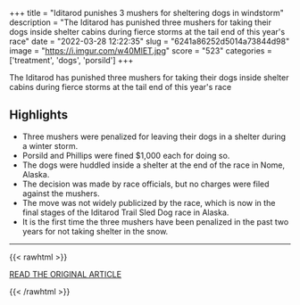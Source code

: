 +++
title = "Iditarod punishes 3 mushers for sheltering dogs in windstorm"
description = "The Iditarod has punished three mushers for taking their dogs inside shelter cabins during fierce storms at the tail end of this year's race"
date = "2022-03-28 12:22:35"
slug = "6241a86252d5014a73844d98"
image = "https://i.imgur.com/w40MlET.jpg"
score = "523"
categories = ['treatment', 'dogs', 'porsild']
+++

The Iditarod has punished three mushers for taking their dogs inside shelter cabins during fierce storms at the tail end of this year's race

## Highlights

- Three mushers were penalized for leaving their dogs in a shelter during a winter storm.
- Porsild and Phillips were fined $1,000 each for doing so.
- The dogs were huddled inside a shelter at the end of the race in Nome, Alaska.
- The decision was made by race officials, but no charges were filed against the mushers.
- The move was not widely publicized by the race, which is now in the final stages of the Iditarod Trail Sled Dog race in Alaska.
- It is the first time the three mushers have been penalized in the past two years for not taking shelter in the snow.

---

{{< rawhtml >}}
  <p class="article-category">
    <a target="_blank" href="https://abcnews.go.com/Sports/wireStory/correction-iditarod-story-83701472">READ THE ORIGINAL ARTICLE</a>
  </p>
{{< /rawhtml >}}
